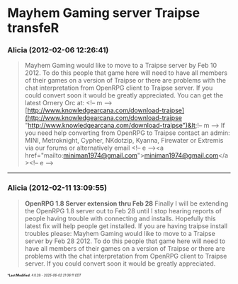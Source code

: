# Mayhem Gaming server Traipse transfeR

### **Alicia** (2012-02-06 12:26:41)

> Mayhem Gaming would like to move to a Traipse server by Feb 10 2012. To do this people that game here will need to have all members of their games on a version of Traipse or there are problems with the chat interpretation from OpenRPG client to Traipse server. If you could convert soon it would be greatly appreciated.
> You can get the latest Ornery Orc at:
> &lt;!&ndash; m &ndash;&gt;[http://www.knowledgearcana.com/download-traipse](http://www.knowledgearcana.com/download-traipse "http://www.knowledgearcana.com/download-traipse")&lt;!&ndash; m &ndash;&gt;
> If you need help converting from OpenRPG to Traipse contact an admin: MINI, Metroknight, Cypher, NKdotzip, Kyanna, Firewater or Extremis via our forums or alternatively email &lt;!&ndash; e &ndash;&gt;&lt;a href=&quot;mailto:miniman1974@gmail.com&quot;&gt;miniman1974@gmail.com&lt;/a&gt;&lt;!&ndash; e &ndash;&gt;

---

### **Alicia** (2012-02-11 13:09:55)

> **OpenRPG 1.8 Server extension thru Feb 28**
> Finally I will be extending the OpenRPG 1.8 server out to Feb 28 until I stop hearing reports of people having trouble with connecting and installs. Hopefully this latest fix will help people get installed. If you are having traipse install troubles please:
> Mayhem Gaming would like to move to a Traipse server by Feb 28 2012. To do this people that game here will need to have all members of their games on a version of Traipse or there are problems with the chat interpretation from OpenRPG client to Traipse server. If you could convert soon it would be greatly appreciated.



<span style="font-size: 0.5em;">***Last Modified**: 4.0.28 - *2025-06-02 21:36:11 EDT*</span>